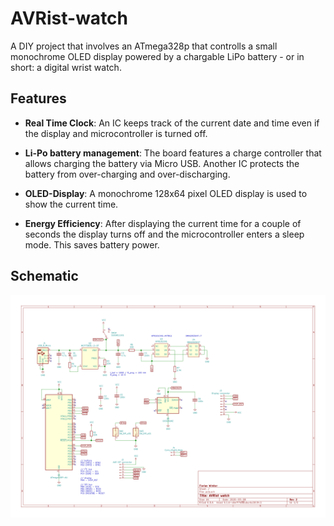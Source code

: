 # AVRist-watch

A DIY project that involves an ATmega328p that controlls a small monochrome OLED display powered by a chargable LiPo battery - or in short: a digital wrist watch.

## Features

- **Real Time Clock**: An IC keeps track of the current date and time even if the display and microcontroller is turned off.

- **Li-Po battery management**: The board features a charge controller that allows charging the battery via Micro USB. Another IC protects the battery from over-charging and over-discharging.

- **OLED-Display**: A monochrome 128x64 pixel OLED display is used to show the current time.

- **Energy Efficiency**: After displaying the current time for a couple of seconds the display turns off and the microcontroller enters a sleep mode. This saves battery power.

## Schematic

![Schematic](docs/schematic.svg)

